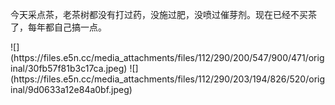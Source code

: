 <p>今天采点茶，老茶树都没有打过药，没施过肥，没喷过催芽剂。现在已经不买茶了，每年都自己搞一点。</p>
![](https://files.e5n.cc/media_attachments/files/112/290/200/547/900/471/original/30fb57f81b3c17ca.jpeg)
![](https://files.e5n.cc/media_attachments/files/112/290/203/194/826/520/original/9d0633a12e84a0bf.jpeg)